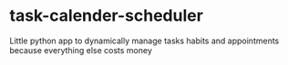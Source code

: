 # task-calender-scheduler
Little python app to dynamically manage tasks habits and appointments because everything else costs money
